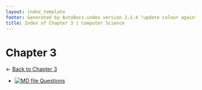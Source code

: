 ```yaml
---
layout: index_template
footer: Generated by AutoDocs.index version 2.1.4 "update colour again" ⓒ Starwort, 2020
title: Index of Chapter 3 | Computer Science
---
```


# **Chapter 3**

← [Back to Chapter 3](..)

- [![MD file](https://img.icons8.com/windows/512/03dac6/regular-document.png) Questions](Paper_1/section_1/chapter_3/questions.md)
